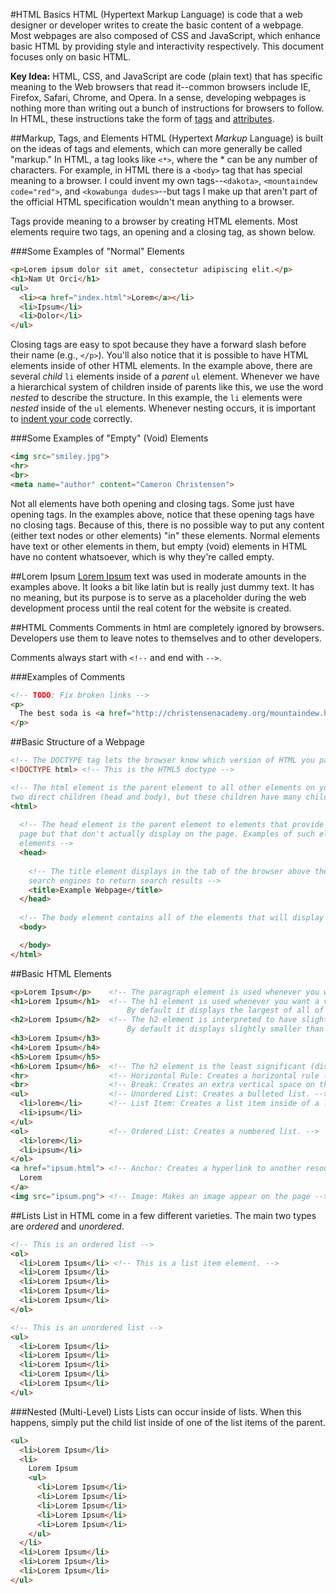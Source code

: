 #HTML Basics
HTML (Hypertext Markup Language) is code that a web designer or developer writes to create the basic content of a webpage. Most webpages are also composed of CSS and JavaScript, which enhance basic HTML by providing style and interactivity respectively. This document focuses only on basic HTML.

**Key Idea:** HTML, CSS, and JavaScript are code (plain text) that has specific meaning to the Web browsers that read it--common browsers include IE, Firefox, Safari, Chrome, and Opera. In a sense, developing webpages is nothing more than writing out a bunch of instructions for browsers to follow. In HTML, these instructions take the form of [tags](#markup-tags-and-elements) and [attributes](#attributes).

##Markup, Tags, and Elements
HTML (Hypertext *Markup* Language) is built on the ideas of tags and elements, which can more generally be called "markup." In HTML, a tag looks like `<*>`, where the * can be any number of characters. For example, in HTML there is a `<body>` tag that has special meaning to a browser. I could invent my own tags--`<dakota>`, `<mountaindew code="red">`, and `<kowabunga dudes>`--but tags I make up that aren't part of the official HTML specification wouldn't mean anything to a browser.

Tags provide meaning to a browser by creating HTML elements. Most elements require two tags, an opening and a closing tag, as shown below.

###Some Examples of "Normal" Elements
```html
<p>Lorem ipsum dolor sit amet, consectetur adipiscing elit.</p>
<h1>Nam Ut Orci</h1>
<ul>
  <li><a href="index.html">Lorem</a></li>
  <li>Ipsum</li>
  <li>Dolor</li>
</ul>
```

Closing tags are easy to spot because they have a forward slash before their name (e.g., `</p>`). You'll also notice that it is possible to have HTML elements inside of other HTML elements. In the example above, there are several *child* `li` elements inside of a *parent* `ul` element. Whenever we have a hierarchical system of children inside of parents like this, we use the word *nested* to describe the structure. In this example, the `li` elements were *nested* inside of the `ul` elements. Whenever nesting occurs, it is important to [indent your code](#indentation) correctly.

###Some Examples of "Empty" (Void) Elements
```html
<img src="smiley.jpg">
<hr>
<br>
<meta name="author" content="Cameron Christensen">
```

Not all elements have both opening and closing tags. Some just have opening tags. In the examples above, notice that these opening tags have no closing tags. Because of this, there is no possible way to put any content (either text nodes or other elements) "in" these elements. Normal elements have text or other elements in them, but empty (void) elements in HTML have no content whatsoever, which is why they're called empty.

##Lorem Ipsum
[Lorem Ipsum](http://www.lipsum.com/) text was used in moderate amounts in the examples above. It looks a bit like latin but is really just dummy text. It has no meaning, but its purpose is to serve as a placeholder during the web development process until the real cotent for the website is created.

##HTML Comments
Comments in html are completely ignored by browsers. Developers use them to leave notes to themselves and to other developers.

Comments always start with `<!--` and end with `-->`.

###Examples of Comments
```html
<!-- TODO: Fix broken links -->
<p>
  The best soda is <a href="http://christensenacademy.org/mountaindew.hmlt">Mountain Dew</a>.
</p>
```

##Basic Structure of a Webpage
```html
<!-- The DOCTYPE tag lets the browser know which version of HTML you page was written in. -->
<!DOCTYPE html> <!-- This is the HTML5 doctype -->

<!-- The html element is the parent element to all other elements on your page. NOTE: It only has 
two direct children (head and body), but these children have many children within them. -->
<html>
  
  <!-- The head element is the parent element to elements that provide extra information about the 
  page but that don't actually display on the page. Examples of such elements include title and meta
  elements -->
  <head>
  
    <!-- The title element displays in the tab of the browser above the webpage. It is also used by 
    search engines to return search results -->
    <title>Example Webpage</title>
  </head>
  
  <!-- The body element contains all of the elements that will display on the page. -->
  <body>

  </body>
</html>
```

##Basic HTML Elements

```html
<p>Lorem Ipsum</p>    <!-- The paragraph element is used whenever you want a paragraph of text on your webpage. -->
<h1>Lorem Ipsum</h1>  <!-- The h1 element is used whenever you want a very important heading on your page.
                          By default it displays the largest of all of the headings. -->
<h2>Lorem Ipsum</h2>  <!-- The h2 element is interpreted to have slightly less importance than an h1 element.
                          By default it displays slightly smaller than an h1. -->
<h3>Lorem Ipsum</h3>
<h4>Lorem Ipsum</h4>
<h5>Lorem Ipsum</h5>
<h6>Lorem Ipsum</h6>  <!-- The h2 element is the least significant (displays smallest) heading element. -->
<hr>                  <!-- Horizontal Rule: Creates a horizontal rule (line) across the page. -->
<br>                  <!-- Break: Creates an extra vertical space on the page. -->
<ul>                  <!-- Unordered List: Creates a bulleted list. -->
  <li>lorem</li>      <!-- List Item: Creates a list item inside of a list. -->
  <li>ipsum</li>
</ul>
<ol>                  <!-- Ordered List: Creates a numbered list. -->
  <li>lorem</li>
  <li>ipsum</li>
</ol>
<a href="ipsum.html"> <!-- Anchor: Creates a hyperlink to another resources on the Web (usually another webpage). -->
  Lorem
</a>
<img src="ipsum.png"> <!-- Image: Makes an image appear on the page -->
```

##Lists
List in HTML come in a few different varieties. The main two types are *ordered* and *unordered*.
```html
<!-- This is an ordered list -->
<ol>
  <li>Lorem Ipsum</li> <!-- This is a list item element. -->
  <li>Lorem Ipsum</li>
  <li>Lorem Ipsum</li>
  <li>Lorem Ipsum</li>
  <li>Lorem Ipsum</li>
</ol>

<!-- This is an unordered list -->
<ul>
  <li>Lorem Ipsum</li>
  <li>Lorem Ipsum</li>
  <li>Lorem Ipsum</li>
  <li>Lorem Ipsum</li>
  <li>Lorem Ipsum</li>
</ul>
```
###Nested (Multi-Level) Lists
Lists can occur inside of lists. When this happens, simply put the child list inside of one of the list items of the parent.
```html
<ul>
  <li>Lorem Ipsum</li>
  <li>
    Lorem Ipsum
    <ul>
      <li>Lorem Ipsum</li>
      <li>Lorem Ipsum</li>
      <li>Lorem Ipsum</li>
      <li>Lorem Ipsum</li>
      <li>Lorem Ipsum</li>
    </ul>
  </li>
  <li>Lorem Ipsum</li>
  <li>Lorem Ipsum</li>
  <li>Lorem Ipsum</li>
</ul>
```